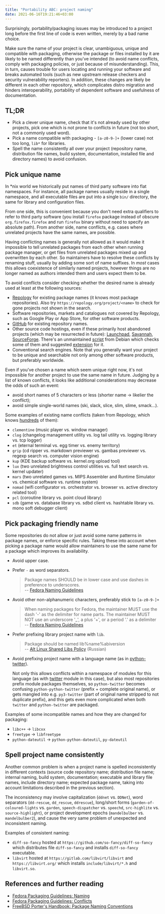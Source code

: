 ```yaml
---
title: "Portability ABC: project naming"
date: 2021-06-16T19:21:46+03:00
---
```


Surprisingly, portability/packaging issues may be introduced to a
project long before the first line of code is even written, merely
by a bad name choice.

Make sure the name of your project is clear, unambiguous, unique
and compatible with packaging, otherwise the package or files
installed by it are likely to be named differently than you've
intended (to avoid name conflicts, comply with packaging policies,
or just because of misunderstanding). This, in turn, causes trouble
for users locating and running your software and breaks automated
tools (such as new upstream release checkers and security vulnerability
reporters). In addition, these changes are likely be different in
each other repository, which complicates distro migration and hinders
interoperability, portability of dependent software and usefulness
of documentation.

<!--more-->

## TL;DR

- Pick a clever unique name, check that it's not already used by
  other projects, pick one which is not prone to conflicts in
  future (not too short, not a commonly used word).
- Pick a name compatible with packaging - `[a-z0-9-]+` (lower case)
  not too long, `lib*` for libraries.
- Spell the name consistently all over your project (repository name,
  distribution file names, build system, documentation, installed
  file and directory names) to avoid confusion.

## Pick unique name

In \*nix world we historically put names of third party software
into flat namespaces. For instance, all package names usually reside
in a single namespace, and all executable files are put into a
single `bin/` directory, the same for library and configuration
files.

From one side, this is convenient because you don't need extra
qualifiers to refer to third party software (you install `firefox`
package instead of obscure `org.firefox.firefox` and run `firefox`
binary without need to specify an absolute path). From another side,
name conflicts, e.g. cases where unrelated projects have the same
names, are possible.

Having conflicting names is generally not allowed as it would make
it impossible to tell unrelated packages from each other when running
package manager, or get files from unrelated packages mixed up and
overwritten by each other. So maintainers have to resolve these
conflicts by renaming stuff, usually by adding some sort of name
suffixes. In *most* cases this allows coexistence of similarly named
projects, however things are no longer named as authors intended
them and users expect them to be.

To avoid conflicts consider checking whether the desired name is
already used at least at the following sources:
- [Repology](https://repology.org/projects/) for existing package
  names (it knows most package repositories). Also try
  `https://repology.org/project/<name>` to check for gone projects
  not shown in the search.
- Software repositories, markets and catalogues not covered by
  Repology, such as Google Play or App Store, for other software
  products.
- [GitHub](https://github.com/search/advanced?type=Repositories)
  for existing repository names.
- Other source code hostings, even if these primarily host abandoned
  projects (which may be resurrected in future):
  [Launchpad](https://launchpad.net/),
  [Savannah](https://savannah.nongnu.org/),
  [SourceForge](https://sourceforge.net/).
  There's an unmaintained
  [script](https://github.com/Debian/devscripts/blob/master/scripts/namecheck.pl)
  from Debian which checks some of them and suggested
  [extension](https://www.linux.org.ru/forum/talks/16120740?cid=16123711)
  for it.
- Conventional search engines. Note that you generally want your
  project to be unique and searchable not only among other software
  products, but preferably worldwide.

Even if you've chosen a name which seem unique right now, it's not
impossible for another project to use the same name in future.
Judging by a list of known conflicts, it looks like additional
considerations may decrease the odds of such an event:
- avoid short names of 5 characters or less (shorter name → likelier
  the conflict);
- avoid simple single-world names (ski, slack, slice, slim, slime,
  smack…).

Some examples of existing name conflicts (taken from Repology, which
knows
[hundreds](https://github.com/repology/repology-rules/tree/master/850.split-ambiguities)
of them):

- `clementine` (music player vs. window manager)
- `clog` (changelog management utility vs. log tail utility vs. logging
  library vs. tcp logger)
- `et` (eternal terminal vs. egg timer vs. enemy territory)
- `grip` (cd ripper vs. markdown previewer vs. gambas previewer vs.
  regexp search vs. computer vision engine)
- `kup` (KDE backup software vs. kernel.org upload tool)
- `lux` (two unrelated brightness control utilities vs. full text
  search vs. kernel updater)
- `mars` (two unrelated games vs. MIPS Assembler and Runtime Simulator
  vs. chemical software vs. runtime system)
- `nomad` (wifi configurator vs. orchestrator vs. browser vs. active
  directory related tool)
- `pcl` (coroutine library vs. point cloud library)
- `sdb` (game vs. database library vs. sdbd client vs. hashtable
  library vs. mono soft debugger client)

## Pick packaging friendly name

Some repositories do not allow or just avoid some name patterns in
package names, or enforce specific rules. Taking these into account
when picking a package name would allow maintainers to use the same
name for a package which improves its availability.

- Avoid upper case.
- Prefer `-` as word separators.
  > Package names SHOULD be in lower case and use dashes in preference
  > to underscores. \
  > -- [Fedora Naming Guidelines](https://docs.fedoraproject.org/en-US/packaging-guidelines/Naming/)
- Avoid other non-alphanumeric characters, preferably stick to `[a-z0-9-]+`
  > When naming packages for Fedora, the maintainer MUST use the dash
  > '-' as the delimiter for name parts. The maintainer MUST NOT use
  > an underscore '\_', a plus '+', or a period '.' as a delimiter \
  > -- [Fedora Naming Guidelines](https://docs.fedoraproject.org/en-US/packaging-guidelines/Naming/)
- Prefer prefixing library project name with `lib`.
  > Package should be named lib%name%abiversion \
  > -- [Alt Linux Shared Libs Policy](https://www.altlinux.org/Shared_Libs_Policy) (Russian)
- Avoid prefixing project name with a language name (as in [python-twitter](https://pypi.org/project/python-twitter/)).

  Not only this allows conflicts within a namespace of modules for
  this language (as with [twitter](https://pypi.org/project/twitter/)
  module in this case), but also most repositories prefix module
  packages themselves, so `python-twitter` becomes confusing
  `python-python-twitter` (prefix + complete original name), or
  gets mangled into e.g. `py3-twitter` (part of original name
  stripped to not duplicate prefix), and this gets even more
  complicated when both `twitter` and `python-twitter` are packaged.

Examples of some incompatible names and how they are changed for
packaging:
- `libc++` → `libcxx`
- `freetype` → `libfreetype`
- `python-dateutil` → `python-python-dateutil`, `py-dateutil`

## Spell project name consistently

Another common problem is when a project name is spelled inconsistently
in different contexts (source code repository name; distribution file name;
internal naming, build system, documentation; executable and library
file names, include directory name; expected package name, taking
into account limitations described in the previous section).

The inconsistency may involve capitalization (`ddnet` vs. `DDNet`),
word separators (`dd-rescue`, `dd_rescue`, `ddrescue`), long/short
forms (`garden-of-coloured-lights` vs. `garden`, `speech-dispatcher`
vs. `speechd`, `src-highlite` vs. `source-highlight`), or project
development epochs (`mandelbulber` vs. `mandelbulber2`), and cause
the very same problem of unexpected and inconsistent naming.

Examples of consistent naming:
- `diff-so-fancy` hosted at `https://github.com/so-fancy/diff-so-fancy`
  which distributes file `diff-so-fancy` and installs `diff-so-fancy`
  executable.
- `libvirt` hosted at `https://gitlab.com/libvirt/libvirt` and
  `https://libvirt.org/` which installs `include/libvirt/*.h` and
  `libvirt.so`.

## References and further reading

- [Fedora Packaging Guidelines: Naming](https://docs.fedoraproject.org/en-US/packaging-guidelines/Naming/)
- [Fedora Packaging Guidelines: Conflicts](https://docs.fedoraproject.org/en-US/packaging-guidelines/Conflicts/)
- [FreeBSD Porter's Handbook: Package Naming Conventions](https://docs.freebsd.org/en/books/porters-handbook/makefiles/#porting-pkgname)
